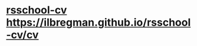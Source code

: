# [rsschool-cv](https://GITHUB-ilbregman.github.io/rsschool-cv/cv) https://ilbregman.github.io/rsschool-cv/cv
